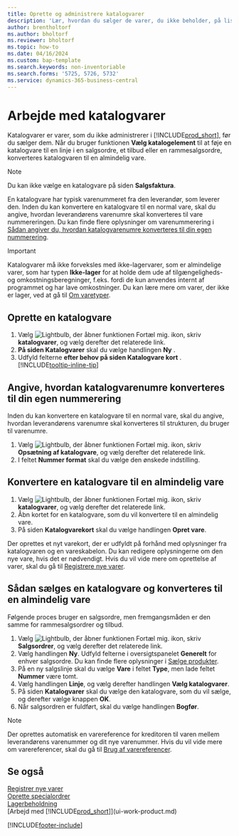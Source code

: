 ```yaml
---
title: Oprette og administrere katalogvarer
description: 'Lær, hvordan du sælger de varer, du ikke beholder, på listen over varer.'
author: brentholtorf
ms.author: bholtorf
ms.reviewer: bholtorf
ms.topic: how-to
ms.date: 04/16/2024
ms.custom: bap-template
ms.search.keywords: non-inventoriable
ms.search.forms: '5725, 5726, 5732'
ms.service: dynamics-365-business-central
---
```


# <a name="work-with-catalog-items"></a>Arbejde med katalogvarer

Katalogvarer er varer, som du ikke administrerer i [!INCLUDE[prod_short](includes/prod_short.md)], før du sælger dem. Når du bruger funktionen **Vælg katalogelement** til at føje en katalogvare til en linje i en salgsordre, et tilbud eller en rammesalgsordre, konverteres katalogvaren til en almindelig vare.

> [!NOTE]  
> Du kan ikke vælge en katalogvare på siden **Salgsfaktura**.

En katalogvare har typisk varenummeret fra den leverandør, som leverer den. Inden du kan konvertere en katalogvare til en normal vare, skal du angive, hvordan leverandørens varenumre skal konverteres til vare nummereringen. Du kan finde flere oplysninger om varenummerering i [Sådan angiver du, hvordan katalogvarenumre konverteres til din egen nummerering](#specify-how-catalog-item-numbers-are-converted-to-your-own-numbering).  

> [!IMPORTANT]
> Katalogvarer må ikke forveksles med ikke-lagervarer, som er almindelige varer, som har typen **Ikke-lager** for at holde dem ude af tilgængeligheds- og omkostningsberegninger, f.eks. fordi de kun anvendes internt af programmet og har lave omkostninger. Du kan lære mere om varer, der ikke er lager, ved at gå til [Om varetyper](inventory-about-item-types.md).

## <a name="create-a-catalog-item"></a>Oprette en katalogvare

1. Vælg ![Lightbulb, der åbner funktionen Fortæl mig.](media/ui-search/search_small.png "Fortæl mig, hvad du vil foretage dig") ikon, skriv **katalogvarer**, og vælg derefter det relaterede link.
2.  **På siden Katalogvarer** skal du vælge handlingen **Ny** .
3. Udfyld felterne **efter behov på siden Katalogvare kort** . [!INCLUDE[tooltip-inline-tip](includes/tooltip-inline-tip_md.md)]

## <a name="specify-how-catalog-item-numbers-are-converted-to-your-own-numbering"></a>Angive, hvordan katalogvarenumre konverteres til din egen nummerering

Inden du kan konvertere en katalogvare til en normal vare, skal du angive, hvordan leverandørens varenumre skal konverteres til strukturen, du bruger til varenumre.

1. Vælg ![Lightbulb, der åbner funktionen Fortæl mig.](media/ui-search/search_small.png "Fortæl mig, hvad du vil foretage dig") ikon, skriv **Opsætning af katalogvare**, og vælg derefter det relaterede link.
2. I feltet **Nummer format** skal du vælge den ønskede indstilling.

## <a name="convert-a-catalog-item-to-a-normal-item"></a>Konvertere en katalogvare til en almindelig vare

1. Vælg ![Lightbulb, der åbner funktionen Fortæl mig.](media/ui-search/search_small.png "Fortæl mig, hvad du vil foretage dig") ikon, skriv **katalogvarer**, og vælg derefter det relaterede link.
2. Åbn kortet for en katalogvare, som du vil konvertere til en almindelig vare.
3. På siden **Katalogvarekort** skal du vælge handlingen **Opret vare**.

Der oprettes et nyt varekort, der er udfyldt på forhånd med oplysninger fra katalogvaren og en vareskabelon. Du kan redigere oplysningerne om den nye vare, hvis det er nødvendigt. Hvis du vil vide mere om oprettelse af varer, skal du gå til [Registrere nye varer](inventory-how-register-new-items.md).

## <a name="to-sell-a-catalog-item-and-convert-it-to-a-normal-item"></a>Sådan sælges en katalogvare og konverteres til en almindelig vare

Følgende proces bruger en salgsordre, men fremgangsmåden er den samme for rammesalgsordrer og tilbud.

1. Vælg ![Lightbulb, der åbner funktionen Fortæl mig.](media/ui-search/search_small.png "Fortæl mig, hvad du vil foretage dig") ikon, skriv **Salgsordrer**, og vælg derefter det relaterede link.
2. Vælg handlingen **Ny**. Udfyld felterne i oversigtspanelet **Generelt** for enhver salgsordre. Du kan finde flere oplysninger i [Sælge produkter](sales-how-sell-products.md).
3. På en ny salgslinje skal du vælge **Vare** i feltet **Type**, men lade feltet **Nummer** være tomt.
4. Vælg handlingen **Linje**, og vælg derefter handlingen **Vælg katalogvarer**.
5. På siden **Katalogvarer** skal du vælge den katalogvare, som du vil sælge, og derefter vælge knappen **OK**.
6. Når salgsordren er fuldført, skal du vælge handlingen **Bogfør**.

> [!NOTE]  
> Der oprettes automatisk en varereference for kreditoren til varen mellem leverandørens varenummer og dit nye varenummer. Hvis du vil vide mere om varereferencer, skal du gå til [Brug af varereferencer](inventory-how-use-item-cross-refs.md).

## <a name="see-also"></a>Se også

[Registrer nye varer](inventory-how-register-new-items.md)    
[Oprette specialordrer](sales-how-to-create-special-orders.md)    
[Lagerbeholdning](inventory-manage-inventory.md)    
[Arbejd med [!INCLUDE[prod_short](includes/prod_short.md)]](ui-work-product.md)  


[!INCLUDE[footer-include](includes/footer-banner.md)]
